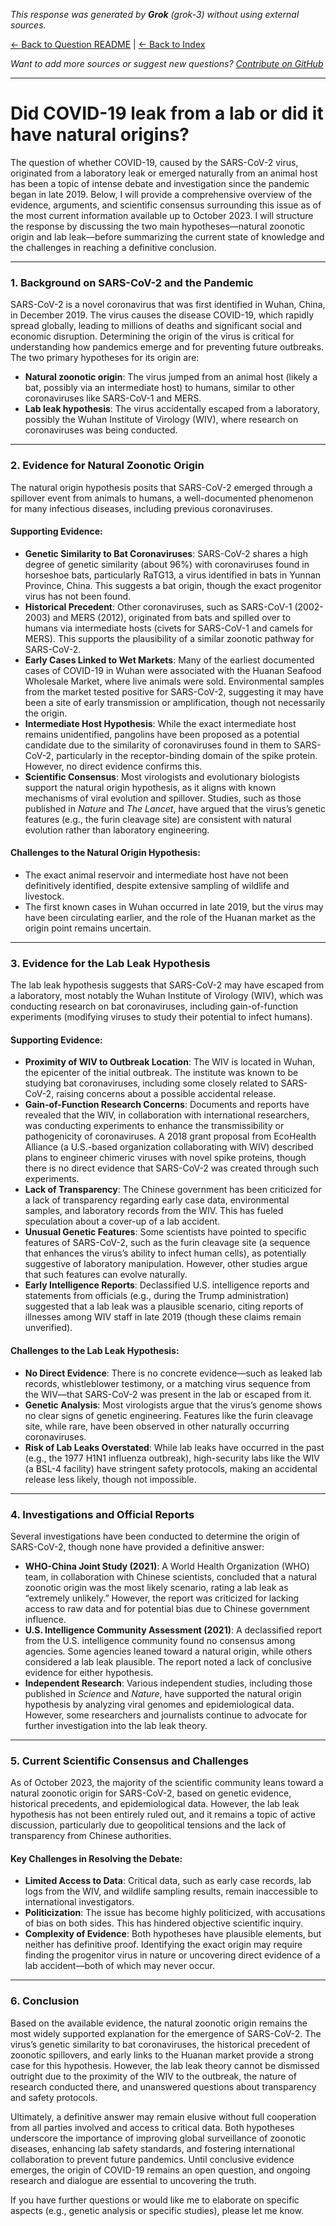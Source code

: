 <!-- 
Generated by: grok
Model: grok-3
Prompt type: default
Generated at: 2025-06-10T20:20:28.212602
-->

*This response was generated by **Grok** (grok-3) without using external sources.*

[← Back to Question README](README.md) | [← Back to Index](../README.md)

*Want to add more sources or suggest new questions? [Contribute on GitHub](https://github.com/justinwest/SuggestedSources)*

---

# Did COVID-19 leak from a lab or did it have natural origins?

The question of whether COVID-19, caused by the SARS-CoV-2 virus, originated from a laboratory leak or emerged naturally from an animal host has been a topic of intense debate and investigation since the pandemic began in late 2019. Below, I will provide a comprehensive overview of the evidence, arguments, and scientific consensus surrounding this issue as of the most current information available up to October 2023. I will structure the response by discussing the two main hypotheses—natural zoonotic origin and lab leak—before summarizing the current state of knowledge and the challenges in reaching a definitive conclusion.

---

### 1. Background on SARS-CoV-2 and the Pandemic
SARS-CoV-2 is a novel coronavirus that was first identified in Wuhan, China, in December 2019. The virus causes the disease COVID-19, which rapidly spread globally, leading to millions of deaths and significant social and economic disruption. Determining the origin of the virus is critical for understanding how pandemics emerge and for preventing future outbreaks. The two primary hypotheses for its origin are:
- **Natural zoonotic origin**: The virus jumped from an animal host (likely a bat, possibly via an intermediate host) to humans, similar to other coronaviruses like SARS-CoV-1 and MERS.
- **Lab leak hypothesis**: The virus accidentally escaped from a laboratory, possibly the Wuhan Institute of Virology (WIV), where research on coronaviruses was being conducted.

---

### 2. Evidence for Natural Zoonotic Origin
The natural origin hypothesis posits that SARS-CoV-2 emerged through a spillover event from animals to humans, a well-documented phenomenon for many infectious diseases, including previous coronaviruses.

#### Supporting Evidence:
- **Genetic Similarity to Bat Coronaviruses**: SARS-CoV-2 shares a high degree of genetic similarity (about 96%) with coronaviruses found in horseshoe bats, particularly RaTG13, a virus identified in bats in Yunnan Province, China. This suggests a bat origin, though the exact progenitor virus has not been found.
- **Historical Precedent**: Other coronaviruses, such as SARS-CoV-1 (2002-2003) and MERS (2012), originated from bats and spilled over to humans via intermediate hosts (civets for SARS-CoV-1 and camels for MERS). This supports the plausibility of a similar zoonotic pathway for SARS-CoV-2.
- **Early Cases Linked to Wet Markets**: Many of the earliest documented cases of COVID-19 in Wuhan were associated with the Huanan Seafood Wholesale Market, where live animals were sold. Environmental samples from the market tested positive for SARS-CoV-2, suggesting it may have been a site of early transmission or amplification, though not necessarily the origin.
- **Intermediate Host Hypothesis**: While the exact intermediate host remains unidentified, pangolins have been proposed as a potential candidate due to the similarity of coronaviruses found in them to SARS-CoV-2, particularly in the receptor-binding domain of the spike protein. However, no direct evidence confirms this.
- **Scientific Consensus**: Most virologists and evolutionary biologists support the natural origin hypothesis, as it aligns with known mechanisms of viral evolution and spillover. Studies, such as those published in *Nature* and *The Lancet*, have argued that the virus’s genetic features (e.g., the furin cleavage site) are consistent with natural evolution rather than laboratory engineering.

#### Challenges to the Natural Origin Hypothesis:
- The exact animal reservoir and intermediate host have not been definitively identified, despite extensive sampling of wildlife and livestock.
- The first known cases in Wuhan occurred in late 2019, but the virus may have been circulating earlier, and the role of the Huanan market as the origin point remains uncertain.

---

### 3. Evidence for the Lab Leak Hypothesis
The lab leak hypothesis suggests that SARS-CoV-2 may have escaped from a laboratory, most notably the Wuhan Institute of Virology (WIV), which was conducting research on bat coronaviruses, including gain-of-function experiments (modifying viruses to study their potential to infect humans).

#### Supporting Evidence:
- **Proximity of WIV to Outbreak Location**: The WIV is located in Wuhan, the epicenter of the initial outbreak. The institute was known to be studying bat coronaviruses, including some closely related to SARS-CoV-2, raising concerns about a possible accidental release.
- **Gain-of-Function Research Concerns**: Documents and reports have revealed that the WIV, in collaboration with international researchers, was conducting experiments to enhance the transmissibility or pathogenicity of coronaviruses. A 2018 grant proposal from EcoHealth Alliance (a U.S.-based organization collaborating with WIV) described plans to engineer chimeric viruses with novel spike proteins, though there is no direct evidence that SARS-CoV-2 was created through such experiments.
- **Lack of Transparency**: The Chinese government has been criticized for a lack of transparency regarding early case data, environmental samples, and laboratory records from the WIV. This has fueled speculation about a cover-up of a lab accident.
- **Unusual Genetic Features**: Some scientists have pointed to specific features of SARS-CoV-2, such as the furin cleavage site (a sequence that enhances the virus’s ability to infect human cells), as potentially suggestive of laboratory manipulation. However, other studies argue that such features can evolve naturally.
- **Early Intelligence Reports**: Declassified U.S. intelligence reports and statements from officials (e.g., during the Trump administration) suggested that a lab leak was a plausible scenario, citing reports of illnesses among WIV staff in late 2019 (though these claims remain unverified).

#### Challenges to the Lab Leak Hypothesis:
- **No Direct Evidence**: There is no concrete evidence—such as leaked lab records, whistleblower testimony, or a matching virus sequence from the WIV—that SARS-CoV-2 was present in the lab or escaped from it.
- **Genetic Analysis**: Most virologists argue that the virus’s genome shows no clear signs of genetic engineering. Features like the furin cleavage site, while rare, have been observed in other naturally occurring coronaviruses.
- **Risk of Lab Leaks Overstated**: While lab leaks have occurred in the past (e.g., the 1977 H1N1 influenza outbreak), high-security labs like the WIV (a BSL-4 facility) have stringent safety protocols, making an accidental release less likely, though not impossible.

---

### 4. Investigations and Official Reports
Several investigations have been conducted to determine the origin of SARS-CoV-2, though none have provided a definitive answer:
- **WHO-China Joint Study (2021)**: A World Health Organization (WHO) team, in collaboration with Chinese scientists, concluded that a natural zoonotic origin was the most likely scenario, rating a lab leak as “extremely unlikely.” However, the report was criticized for lacking access to raw data and for potential bias due to Chinese government influence.
- **U.S. Intelligence Community Assessment (2021)**: A declassified report from the U.S. intelligence community found no consensus among agencies. Some agencies leaned toward a natural origin, while others considered a lab leak plausible. The report noted a lack of conclusive evidence for either hypothesis.
- **Independent Research**: Various independent studies, including those published in *Science* and *Nature*, have supported the natural origin hypothesis by analyzing viral genomes and epidemiological data. However, some researchers and journalists continue to advocate for further investigation into the lab leak theory.

---

### 5. Current Scientific Consensus and Challenges
As of October 2023, the majority of the scientific community leans toward a natural zoonotic origin for SARS-CoV-2, based on genetic evidence, historical precedents, and epidemiological data. However, the lab leak hypothesis has not been entirely ruled out, and it remains a topic of active discussion, particularly due to geopolitical tensions and the lack of transparency from Chinese authorities.

#### Key Challenges in Resolving the Debate:
- **Limited Access to Data**: Critical data, such as early case records, lab logs from the WIV, and wildlife sampling results, remain inaccessible to international investigators.
- **Politicization**: The issue has become highly politicized, with accusations of bias on both sides. This has hindered objective scientific inquiry.
- **Complexity of Evidence**: Both hypotheses have plausible elements, but neither has definitive proof. Identifying the exact origin may require finding the progenitor virus in nature or uncovering direct evidence of a lab accident—both of which may never occur.

---

### 6. Conclusion
Based on the available evidence, the natural zoonotic origin remains the most widely supported explanation for the emergence of SARS-CoV-2. The virus’s genetic similarity to bat coronaviruses, the historical precedent of zoonotic spillovers, and early links to the Huanan market provide a strong case for this hypothesis. However, the lab leak theory cannot be dismissed outright due to the proximity of the WIV to the outbreak, the nature of research conducted there, and unanswered questions about transparency and safety protocols.

Ultimately, a definitive answer may remain elusive without full cooperation from all parties involved and access to critical data. Both hypotheses underscore the importance of improving global surveillance of zoonotic diseases, enhancing lab safety standards, and fostering international collaboration to prevent future pandemics. Until conclusive evidence emerges, the origin of COVID-19 remains an open question, and ongoing research and dialogue are essential to uncovering the truth.

If you have further questions or would like me to elaborate on specific aspects (e.g., genetic analysis or specific studies), please let me know.